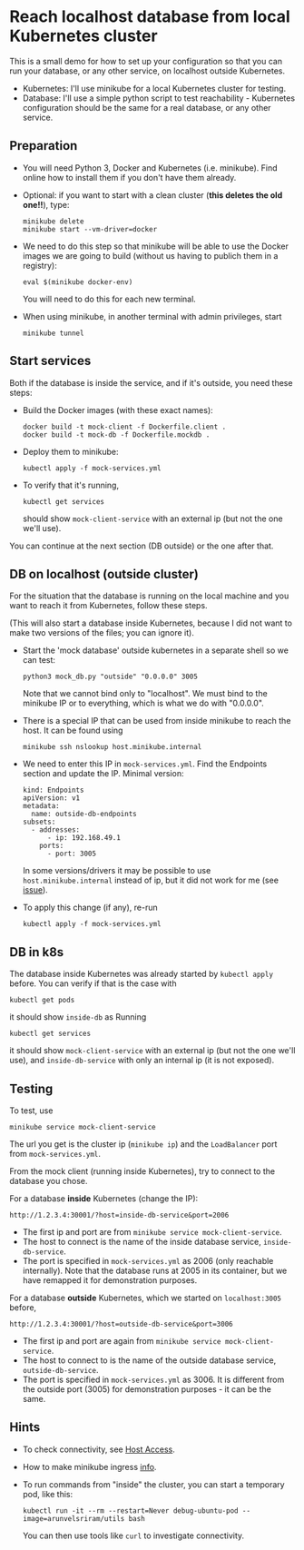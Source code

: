 
# Reach localhost database from local Kubernetes cluster

This is a small demo for how to set up your configuration so that you can run your database, or any other service, on localhost outside Kubernetes.

* Kubernetes: I'll use minikube for a local Kubernetes cluster for testing.
* Database: I'll use a simple python script to test reachability - Kubernetes configuration should be the same for a real database, or any other service.

## Preparation

* You will need Python 3, Docker and Kubernetes (i.e. minikube). Find online how to install them if you don't have them already.

* Optional: if you want to start with a clean cluster (**this deletes the old one!!**), type:

      minikube delete
      minikube start --vm-driver=docker

* We need to do this step so that minikube will be able to use the Docker images we are going to build (without us having to publich them in a registry):

      eval $(minikube docker-env)
    
  You will need to do this for each new terminal.

* When using minikube, in another terminal with admin privileges, start

      minikube tunnel

## Start services

Both if the database is inside the service, and if it's outside, you need these steps:

* Build the Docker images (with these exact names):

      docker build -t mock-client -f Dockerfile.client .
      docker build -t mock-db -f Dockerfile.mockdb .

* Deploy them to minikube:

      kubectl apply -f mock-services.yml

* To verify that it's running,

      kubectl get services
    
   should show `mock-client-service` with an external ip (but not the one we'll use).

You can continue at the next section (DB outside) or the one after that.

## DB on localhost (outside cluster)

For the situation that the database is running on the local machine and you want to reach it from Kubernetes, follow these steps.

(This will also start a database inside Kubernetes, because I did not want to make two versions of the files; you can ignore it).

* Start the 'mock database' outside kubernetes in a separate shell so we can test:

      python3 mock_db.py "outside" "0.0.0.0" 3005

  Note that we cannot bind only to "localhost". We must bind to the minikube IP or to everything, which is what we do with "0.0.0.0".

* There is a special IP that can be used from inside minikube to reach the host. It can be found using

      minikube ssh nslookup host.minikube.internal

* We need to enter this IP in `mock-services.yml`. Find the Endpoints section and update the IP. Minimal version:

      kind: Endpoints
      apiVersion: v1
      metadata:
        name: outside-db-endpoints
      subsets:
        - addresses:
            - ip: 192.168.49.1
          ports:
            - port: 3005

  In some versions/drivers it may be possible to use `host.minikube.internal` instead of ip, but it did not work for me (see [issue](https://github.com/kubernetes/minikube/issues/8439)).

* To apply this change (if any), re-run

      kubectl apply -f mock-services.yml

## DB in k8s

The database inside Kubernetes was already started by `kubectl apply` before. You can verify if that is the case with

    kubectl get pods
    
it should show `inside-db` as Running

    kubectl get services

it should show `mock-client-service` with an external ip (but not the one we'll use), and `inside-db-service` with only an internal ip (it is not exposed).

## Testing

To test, use

    minikube service mock-client-service

The url you get is the cluster ip (`minikube ip`) and the `LoadBalancer` port from `mock-services.yml`.

From the mock client (running inside Kubernetes), try to connect to the database you chose.

For a database **inside** Kubernetes (change the IP):

    http://1.2.3.4:30001/?host=inside-db-service&port=2006

* The first ip and port are from `minikube service mock-client-service`.
* The host to connect is the name of the inside database service, `inside-db-service`.
* The port is specified in `mock-services.yml` as 2006 (only reachable internally). Note that the database runs at 2005 in its container, but we have remapped it for demonstration purposes.

For a database **outside** Kubernetes, which we started on `localhost:3005` before, 

    http://1.2.3.4:30001/?host=outside-db-service&port=3006
    
* The first ip and port are again from `minikube service mock-client-service`.
* The host to connect to is the name of the outside database service, `outside-db-service`.
* The port is specified in `mock-services.yml` as 3006. It is different from the outside port (3005) for demonstration purposes - it can be the same.

## Hints

* To check connectivity, see [Host Access](https://minikube.sigs.k8s.io/docs/handbook/host-access/).
* How to make minikube ingress [info](https://kubernetes.io/docs/tasks/access-application-cluster/ingress-minikube/).
* To run commands from "inside" the cluster, you can start a temporary pod, like this:

      kubectl run -it --rm --restart=Never debug-ubuntu-pod --image=arunvelsriram/utils bash

  You can then use tools like `curl` to investigate connectivity.

